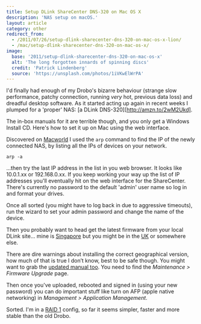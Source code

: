```yaml
---
title: Setup DLink ShareCenter DNS-320 on Mac OS X
description: 'NAS setup on macOS.'
layout: article
category: other
redirect_from:
  - /2011/07/26/setup-dlink-sharecenter-dns-320-on-mac-os-x-lion/
  - /mac/setup-dlink-sharecenter-dns-320-on-mac-os-x/
image:
  base: '2011/setup-dlink-sharecenter-dns-320-on-mac-os-x'
  alt: 'The long forgotten innards of spinning discs'
  credit: 'Patrick Lindenberg'
  source: 'https://unsplash.com/photos/1iVKwElWrPA'
---
```


I'd finally had enough of my Drobo's bizarre behaviour (strange slow performance, patchy connection, running *very* hot, previous data loss) and dreadful desktop software. As it started acting up again in recent weeks I plumped for a 'proper' NAS: [a DLink DNS-320][http://amzn.to/2wM2Ukd].

The in-box manuals for it are terrible though, and you only get a Windows Install CD. Here's how to set it up on Mac using the web interface.

Discovered on [Macworld](http://www.macworld.com/article/53277/2006/10/pingfind.html) I used the `arp` command to find the IP of the newly connected NAS, by listing all the IPs of devices on your network.

```
arp -a
```

…then try the last IP address in the list in you web browser. It looks like 10.0.1.xx or 192.168.0.xx. If you keep working your way up the list of IP addresses you'll eventually hit on the web interface for the ShareCenter. There's currently no password to the default 'admin' user name so log in and format your drives.

Once all sorted (you might have to log back in due to aggressive timeouts), run the wizard to set your admin password and change the name of the device.

Then you probably want to head get the latest firmware from your local DLink site… mine is [Singapore](http://www.dlink.com.sg/dns-320/) but you might be in the [UK](http://www.dlink.com/uk/en/support/product/dns-320-2-bay-sharecenter-network-storage-enclosure) or somewhere else.

There are dire warnings about installing the correct geographical version, how much of that is true I don’t know, best to be safe though. You might want to grab the [updated manual too](http://www.dlink.com/uk/en/support/product/dns-320-2-bay-sharecenter-network-storage-enclosure?revision=deu_revb#downloads). You need to find the *Maintenance > Firmware Upgrade* page.

Then once you've uploaded, rebooted and signed in (using your new password) you can do important stuff like turn on AFP (apple native networking) in *Management > Application Management*.

Sorted. I'm in a [RAID 1](http://en.wikipedia.org/wiki/Standard_RAID_levels#RAID_1_performance) config, so far it seems simpler, faster and more stable than the old Drobo.
